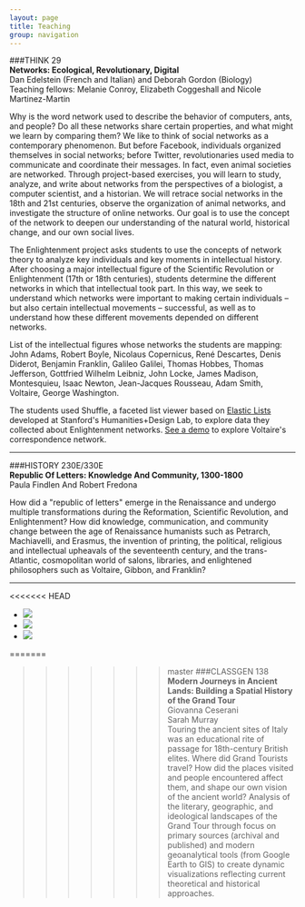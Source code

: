 ```yaml
---
layout: page  
title: Teaching  
group: navigation  
---
```


###THINK 29  
**Networks: Ecological, Revolutionary, Digital**   
Dan Edelstein (French and Italian) and Deborah Gordon (Biology)  
Teaching fellows: Melanie Conroy, Elizabeth Coggeshall and Nicole Martinez-Martin

Why is the word network used to describe the behavior of computers, ants, and people? Do all these networks share certain properties, and what might we learn by comparing them? We like to think of social networks as a contemporary phenomenon. But before Facebook, individuals organized themselves in social networks; before Twitter, revolutionaries used media to communicate and coordinate their messages. In fact, even animal societies are networked. Through project-based exercises, you will learn to study, analyze, and write about networks from the perspectives of a biologist, a computer scientist, and a historian. We will retrace social networks in the 18th and 21st centuries, observe the organization of animal networks, and investigate the structure of online networks. Our goal is to use the concept of the network to deepen our understanding of the natural world, historical change, and our own social lives.

The Enlightenment project asks students to use the concepts of network theory to analyze key individuals and key moments in intellectual history. After choosing a major intellectual figure of the Scientific Revolution or Enlightenment (17th or 18th centuries), students determine the different networks in which that intellectual took part. In this way, we seek to understand which networks were important to making certain individuals – but also certain intellectual movements – successful, as well as to understand how these different movements depended on different networks.

List of the intellectual figures whose networks the students are mapping:  
John Adams, Robert Boyle, Nicolaus Copernicus, René Descartes, Denis Diderot, Benjamin Franklin, Galileo Galilei, Thomas Hobbes, Thomas Jefferson, Gottfried Wilhelm Leibniz, John Locke, James Madison, Montesquieu, Isaac Newton, Jean-Jacques Rousseau, Adam Smith, Voltaire, George Washington.

The students used Shuffle, a faceted list viewer based on [Elastic Lists](http://stefaner.eu/projects/elastic-lists/) developed at Stanford's Humanities+Design Lab, to explore data they collected about Enlightenment networks. [See a demo](http://republicofletters.github.io/think29/shuffle_voltaire/) to explore Voltaire's correspondence network.
<hr>

###HISTORY 230E/330E  
**Republic Of Letters:  Knowledge And Community, 1300-1800**   
Paula Findlen And Robert Fredona

How did a "republic of letters" emerge in the Renaissance and undergo multiple transformations during the Reformation, Scientific Revolution, and Enlightenment? How did knowledge, communication, and community change between the age of Renaissance humanists such as Petrarch, Machiavelli, and Erasmus, the invention of printing, the political, religious and intellectual upheavals of the seventeenth century, and the trans-Atlantic, cosmopolitan world of salons, libraries, and enlightened philosophers such as Voltaire, Gibbon, and Franklin?
<hr>
<<<<<<< HEAD
<ul class="rslides">
<li><img src="https://stanford.box.com/shared/static/a5s6h8c2eq7g6dyjkk66.png"></li>
<li><img src="https://stanford.box.com/shared/static/6zfgnm5ctl5px0ysr5i7.jpg"></li>
<li><img src="https://stanford.box.com/shared/static/g8hujliekw3l4io02td1.png"></li>
</ul>
=======

>>>>>>> master
###CLASSGEN 138 
**Modern Journeys in Ancient Lands: Building a Spatial History of the Grand Tour**  
Giovanna Ceserani  
Sarah Murray  
Touring the ancient sites of Italy was an educational rite of passage for 18th-century British elites. Where did Grand Tourists travel? How did the places visited and people encountered affect them, and shape our own vision of the ancient world? Analysis of the literary, geographic, and ideological landscapes of the Grand Tour through focus on primary sources (archival and published) and modern geoanalytical tools (from Google Earth to GIS) to create dynamic visualizations reflecting current theoretical and historical approaches.
<!--<ul class="rslides">
<li><img src="https://stanford.box.com/shared/static/a5s6h8c2eq7g6dyjkk66.png"></li>
<li><img src="https://stanford.box.com/shared/static/6zfgnm5ctl5px0ysr5i7.jpg"></li>
<li><img src="https://stanford.box.com/shared/static/g8hujliekw3l4io02td1.png"></li>
</ul>__>
